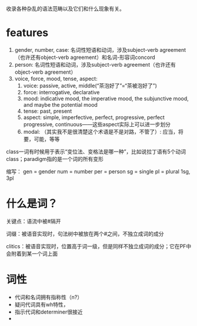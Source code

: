 收录各种杂乱的语法范畴以及它们和什么现象有关。

# features

1. gender, number, case: 名词性短语和动词，涉及subject-verb agreement（也许还有object-verb agreement）和名词-形容词concord
2. person: 名词性短语和动词，涉及subject-verb agreement（也许还有object-verb agreement）
3. voice, force, mood, tense, aspect:
   1. voice: passive, active, middle(“茶泡好了”=“茶被泡好了”)
   2. force: interrogative, declarative
   3. mood: indicative mood, the imperative mood, the subjunctive mood, and maybe the potential mood
   4. tense: past, present
   5. aspect: simple, imperfective, perfect, progressive, perfect progressive, continuous——这些aspect实际上可以进一步划分
   6. modal: （其实我不是很清楚这个术语是不是对路，不管了）: 应当，将要，可能，等等

class一词有时候用于表示“变位法、变格法是哪一种”，比如说拉丁语有5个动词class；paradigm指的是一个词的所有变形

缩写：
gen = gender
num = number
per = person
sg = single
pl = plural
1sg, 3pl

# 什么是词？

关键点：语流中被#隔开

词缀：被语音实现时，句法树中被放在两个#之间，不独立成词的成分

clitics：被语音实现时，位置高于词一级，但是同样不独立成词的成分；它在PF中会附着到某一个词上面

# 词性

- 代词和名词拥有指称性（n?）
- 疑问代词具有wh特性，
- 指示代词和determiner很接近
- 